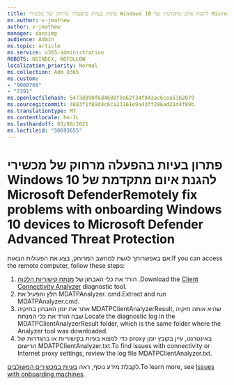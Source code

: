 ```yaml
---
title: פתרון בעיות בהפעלה מרחוק של מכשירי Windows 10 להגנת איום מתקדמת של Microsoft Defender
ms.author: v-jmathew
author: v-jmathew
manager: dansimp
audience: Admin
ms.topic: article
ms.service: o365-administration
ROBOTS: NOINDEX, NOFOLLOW
localization_priority: Normal
ms.collection: Adm_O365
ms.custom:
- "9000760"
- "7391"
ms.openlocfilehash: 5473d090f6d4680f9a62f34f943ac6cea53b2079
ms.sourcegitcommit: 4883f1f89d4c6ca23161e9a43ff206ad21d4f09b
ms.translationtype: MT
ms.contentlocale: he-IL
ms.lasthandoff: 03/08/2021
ms.locfileid: "50693655"
---
```

# <a name="remotely-fix-problems-with-onboarding-windows-10-devices-to-microsoft-defender-advanced-threat-protection"></a><span data-ttu-id="b13f1-102">פתרון בעיות בהפעלה מרחוק של מכשירי Windows 10 להגנת איום מתקדמת של Microsoft Defender</span><span class="sxs-lookup"><span data-stu-id="b13f1-102">Remotely fix problems with onboarding Windows 10 devices to Microsoft Defender Advanced Threat Protection</span></span>

<span data-ttu-id="b13f1-103">אם באפשרותך לגשת למחשב המרוחק, בצע את הפעולות הבאות:</span><span class="sxs-lookup"><span data-stu-id="b13f1-103">If you can access the remote computer, follow these steps:</span></span>

1. <span data-ttu-id="b13f1-104">הורד את כלי האבחון של [מנתח קישוריות הלקוח](https://go.microsoft.com/fwlink/?linkid=2143466) .</span><span class="sxs-lookup"><span data-stu-id="b13f1-104">Download the [Client Connectivity Analyzer](https://go.microsoft.com/fwlink/?linkid=2143466) diagnostic tool.</span></span>
2. <span data-ttu-id="b13f1-105">חלץ והפעיל את MDATPAnalyzer. cmd.</span><span class="sxs-lookup"><span data-stu-id="b13f1-105">Extract and run MDATPAnalyzer.cmd.</span></span>
3. <span data-ttu-id="b13f1-106">אתר את יומן האבחון בתיקיה MDATPClientAnalyzerResult, שהיא אותה תיקיה שבה הורד את כלי המנתח.</span><span class="sxs-lookup"><span data-stu-id="b13f1-106">Locate the diagnostic log in the MDATPClientAnalyzerResult folder, which is the same folder where the Analyzer tool was downloaded.</span></span>
4. <span data-ttu-id="b13f1-107">כדי למצוא בעיות בקישוריות או בהגדרות של proxy באינטרנט, עיין בקובץ יומן הרישום MDATPClientAnalyzer.txt.</span><span class="sxs-lookup"><span data-stu-id="b13f1-107">To find issues with connectivity or Internet proxy settings, review the log file MDATPClientAnalyzer.txt.</span></span>

<span data-ttu-id="b13f1-108">לקבלת מידע נוסף, ראה [בעיות במכשירים המשולבים](https://go.microsoft.com/fwlink/?linkid=2143634).</span><span class="sxs-lookup"><span data-stu-id="b13f1-108">To learn more, see [Issues with onboarding machines](https://go.microsoft.com/fwlink/?linkid=2143634).</span></span>

